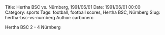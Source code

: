 Title: Hertha BSC vs. Nürnberg, 1991/06/01
Date: 1991/06/01 00:00
Category: sports
Tags: football, football scores, Hertha BSC, Nürnberg
Slug: hertha-bsc-vs-nurnberg
Author: carbonero


Hertha BSC 2 - 4 Nürnberg
